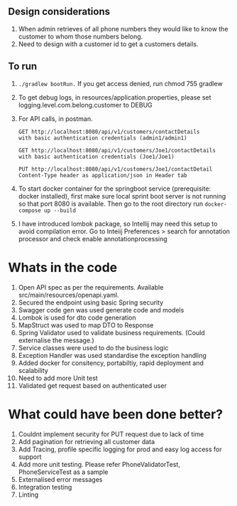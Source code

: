 ## Design considerations

1. When admin retrieves of all phone numbers they would like to know the customer to whom those numbers belong.
2. Need to design with a customer id to get a customers details.

## To run

1. ```./gradlew bootRun.``` If you get access denied, run chmod 755 gradlew
2. To get debug logs, in resources/application.properties, please set logging.level.com.belong.customer to DEBUG
3. For API calls, in postman.
   ```  
   GET http://localhost:8080/api/v1/customers/contactDetails
   with basic authentication credentials (admin1/admin1)
   ```
   ```
   GET http://localhost:8080/api/v1/customers/Joe1/contactDetails
   with basic authentication credentials (Joe1/Joe1)
   ```
   ```
   PUT http://localhost:8080/api/v1/customers/Joe1/contactDetail
   Content-Type header as application/json in Header tab
   ```
   
4. To start docker container for the springboot service (prerequisite: docker installed), first make sure local sprint boot server is not running so that port 8080 is available. Then go to the root directory run 
   ```docker-compose up --build```
5. I have introduced lombok package, so Intellij may need this setup to avoid compilation error.
   Go to Inteiij Preferences > search for annotation processor and check enable annotationprocessing


# Whats in the code
1. Open API spec as per the requirements. Available src/main/resources/openapi.yaml.
2. Secured the endpoint using basic Spring security
3. Swagger code gen was used generate code and models
4. Lombok is used for dto code generation 
5. MapStruct was used to map DTO to Response
6. Spring Validator used to validate business requirements. (Could externalise the message.)
7. Service classes were used to do the business logic
8. Exception Handler was used standardise the exception handling
9. Added docker for consitency, portabiltiy, rapid deployment and scalability   
10. Need to add more Unit test
11. Validated get request based on authenticated user

# What could have been done better?
1. Couldnt implement security for PUT request due to lack of time
2. Add pagination for retrieving all customer data
3. Add Tracing, profile specific logging for prod and easy log access for support
4. Add more unit testing. Please refer PhoneValidatorTest, PhoneServiceTest as a sample
5. Externalised error messages
6. Integration testing
7. Linting
